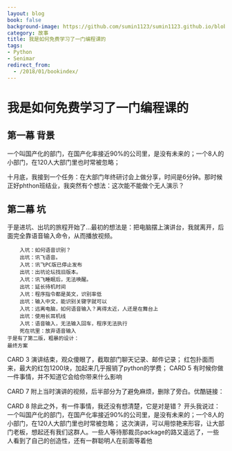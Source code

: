 ```yaml
---
layout: blog
book: false
background-image: https://github.com/sumin1123/sumin1123.github.io/blob/master/style/images/20180110GSC.png?raw=true
category: 故事
title: 我是如何免费学习了一门编程课的
tags:
- Python
- Senimar
redirect_from:
  - /2018/01/bookindex/
---
```



# 我是如何免费学习了一门编程课的

## 第一幕 背景

一个叫国产化的部门，在国产化率接近90%的公司里，是没有未来的；一个8人的小部门，在120人大部门里也时常被忽略；

十月底，我接到一个任务：在大部门年终研讨会上做分享，时间是6分钟。那时候正好phthon班结业，我突然有个想法：这次能不能做个无人演示？

## 第二幕 坑

于是进坑、出坑的旅程开始了...最初的想法是：把电脑摆上演讲台，我就离开，后面完全靠语音输入命令，从而播放视频。
[](https://github.com/sumin1123/sumin1123.github.io/blob/master/style/images/%E6%80%BC%E5%91%A8%E5%88%8A1.png?raw=true)

        入坑：如何语音识别？
        出坑：讯飞语音。
        入坑：讯飞PC版已停止发布
        出坑：出坑论坛找旧版本。
        入坑：讯飞睡眠后，无法唤醒。
        出坑：延长待机时间
        入坑：程序指令都是英文，识别率低
        出坑：输入中文，能识别关键字就可以
        入坑：远离电脑，如何语音输入？离得太近，人还是在舞台上
        出坑：使用长耳机线
        入坑：语音输入，无法输入回车，程序无法执行
        死在坑里：放弃语音输入
    于是有了第二版，粗暴的设计：
    最终方案
CARD 3
    演讲结束，观众傻眼了，截取部门聊天记录、邮件记录；
    红包扑面而来，最大的红包1200块，加起来几乎报销了python的学费；
CARD 5
    有时候你做一件事情，并不知道它会给你带来什么影响

CARD 7
    附上当时演讲的视频，后半部分为了避免麻烦，删除了旁白。优酷链接：

CARD 8
    除此之外，有一件事情，我还没有想清楚，它是对是错？
    开头我说过：一个叫国产化的部门，在国产化率接近90%的公司里，是没有未来的；一个8人的小部门，在120人大部门里也时常被忽略；
    这次演讲，可以用惊艳来形容，让大部门老板，想起还有我们这群人。一些人等待那裁员package的路又遥远了，一些人看到了自己的创造性，还有一群聪明人在前面等着他

